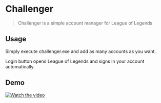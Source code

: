 # Challenger
> Challenger is a simple account manager for League of Legends

## Usage

Simply execute challenger.exe and add as many accounts as you want.

Login button opens League of Legends and signs in your account automatically.

## Demo

[![Watch the video](https://img.youtube.com/vi/aZsgSvS33nI/maxresdefault.jpg)](https://www.youtube.com/watch?v=aZsgSvS33nI)

